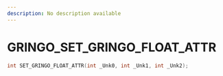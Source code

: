 ```yaml
---
description: No description available 
---
```


# GRINGO\_SET_GRINGO_FLOAT_ATTR

```cpp
int SET_GRINGO_FLOAT_ATTR(int _Unk0, int _Unk1, int _Unk2);
```